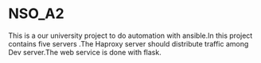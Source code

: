 # NSO_A2
This is a our university project to do automation with ansible.In this project contains five servers .The Haproxy server should distribute traffic among Dev server.The web service is done with flask.
